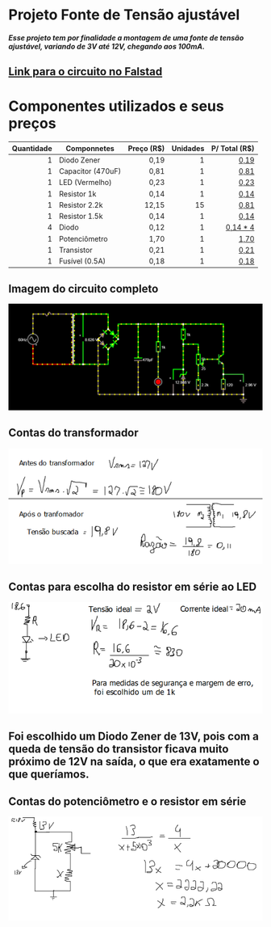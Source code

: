 # Projeto Fonte de Tensão ajustável
##### Esse projeto tem por finalidade a montagem de uma fonte de tensão ajustável, variando de 3V até 12V, chegando aos 100mA.
## [Link para o circuito no Falstad](https://tinyurl.com/nndfvm7u)

# Componentes utilizados e seus preços
| Quantidade | Componnetes       | Preço (R$) | Unidades | P/ Total (R$)                              |
| ----------:| ------------------| ----------:| --------:| ------------------------------------------:|
|      1     | Diodo Zener       |     0,19   |     1    |    [0,19](https://tinyurl.com/9xtt65xy)    |
|      1     | Capacitor (470uF) |     0,81   |     1    |    [0,81](https://tinyurl.com/a4569se8)    |
|      1     | LED (Vermelho)    |     0,23   |     1    |    [0,23](https://tinyurl.com/32bxy5f6)    |
|      1     | Resistor 1k       |     0,14   |     1    |    [0,14](https://tinyurl.com/8ce83965)    |
|      1     | Resistor 2.2k     |    12,15   |    15    |    [0,81](https://tinyurl.com/7rjcf57y)    |
|      1     | Resistor 1.5k     |     0,14   |     1    |    [0,14](https://tinyurl.com/x8dz2z89)    |
|      4     | Diodo             |     0,12   |     1    |    [0,14 * 4](https://tinyurl.com/2t5vttyc)|
|      1     | Potenciômetro     |     1,70   |     1    |    [1,70](https://tinyurl.com/5f35a4k7)    |
|      1     | Transistor        |     0,21   |     1    |    [0,21](https://tinyurl.com/x69r8r28)    |
|      1     | Fusível (0.5A)    |     0,18   |     1    |    [0,18](https://tinyurl.com/3sz9uz65)    |


## Imagem do circuito completo
![Circuito completo](./Resources/circuito.png)

## Contas do transformador
![Transfomador](./Resources/transformador.png)


## Contas para escolha do resistor em série ao LED
![LED](./Resources/LED.png)

## Foi escolhido um Diodo Zener de 13V, pois com a queda de tensão do transistor ficava muito próximo de 12V na saída, o que era exatamente o que queríamos.

## Contas do potenciômetro e o resistor em série 
![Potenciômetro](./Resources/potenciometro.png)

